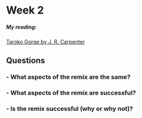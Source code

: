 
# Week 2

##### My reading:
[Taroko Gorge by J. R. Carpenter](https://nickm.com/taroko_gorge/gorge/)

## Questions
### - What aspects of the remix are the same?
### - What aspects of the remix are successful?
### - Is the remix successful (why or why not)?
